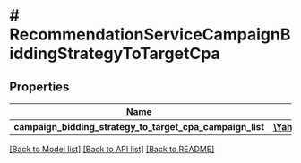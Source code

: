 # # RecommendationServiceCampaignBiddingStrategyToTargetCpa

## Properties

Name | Type | Description | Notes
------------ | ------------- | ------------- | -------------
**campaign_bidding_strategy_to_target_cpa_campaign_list** | [**\YahooAdsDisplayApi\Client\Model\RecommendationServiceCampaignBiddingStrategyToTargetCpaCampaign[]**](RecommendationServiceCampaignBiddingStrategyToTargetCpaCampaign.md) |  | [optional]

[[Back to Model list]](../../README.md#models) [[Back to API list]](../../README.md#endpoints) [[Back to README]](../../README.md)
